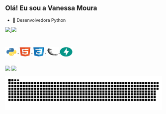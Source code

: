 ## Olá! Eu sou a Vanessa Moura

- 🦋 Desenvolvedora Python

<div>
  <a href="https://github.com/vanessadmoura">
    <img height="180em" src="https://github-readme-stats.vercel.app/api?username=vanessadmoura&show_icons=true&theme=dracula&include_all_commits=true&count_private=true"/>
    <img height="180em" src="https://github-readme-stats.vercel.app/api/top-langs/?username=vanessadmoura&layout=compact&langs_count=16&theme=dracula"/>
  </div>

##

  <div style="display: inline_block"><br>
  <img align="center" alt="vanessadmoura-Python" height="30" width="40" src="https://raw.githubusercontent.com/devicons/devicon/master/icons/python/python-original.svg">
  <img align="center" alt="vanessadmoura-HTML" height="30" width="40" src="https://raw.githubusercontent.com/devicons/devicon/master/icons/html5/html5-original.svg">
  <img align="center" alt="vanessadmoura-CSS" height="30" width="40" src="https://raw.githubusercontent.com/devicons/devicon/master/icons/css3/css3-original.svg">
  <img align="center" alt="vanessadmoura-Flask" height="30" width="40" src="https://raw.githubusercontent.com/devicons/devicon/master/icons/flask/flask-original.svg">
  <img align="center" alt="vanessadmoura-FastAPI" height="30" width="40" src="https://raw.githubusercontent.com/devicons/devicon/master/icons/fastapi/fastapi-original.svg">
</div>

##

<div>
  <a href = "mailto:nessa.moura8@gmail.com"><img src="https://img.shields.io/badge/Gmail-D14836?style=for-the-badge&logo=gmail&logoColor=white" target="_blank"></a>
  <a href="https://www.linkedin.com/in/vanessadmoura/" target="_blank"><img src="https://img.shields.io/badge/-LinkedIn-%230077B5?style=for-the-badge&logo=linkedin&logoColor=white" target="_blank"></a>
</div>

![Snake animation](https://github.com/vanessadmoura/vanessadmoura/blob/main/github-contribution-grid-snake.svg)
